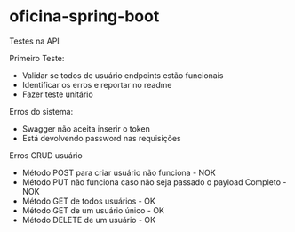# oficina-spring-boot

Testes na API

Primeiro Teste:
- Validar se todos de usuário endpoints estão funcionais
- Identificar os erros e reportar no readme
- Fazer teste unitário

Erros do sistema:
- Swagger não aceita inserir o token
- Está devolvendo password nas requisições
 
Erros CRUD usuário

- Método POST para criar usuário não funciona - NOK
- Método PUT não funciona caso não seja passado o payload Completo - NOK
- Método GET de todos usuários  - OK
- Método GET de um usuário único - OK
- Método DELETE de um usuário - OK
        
